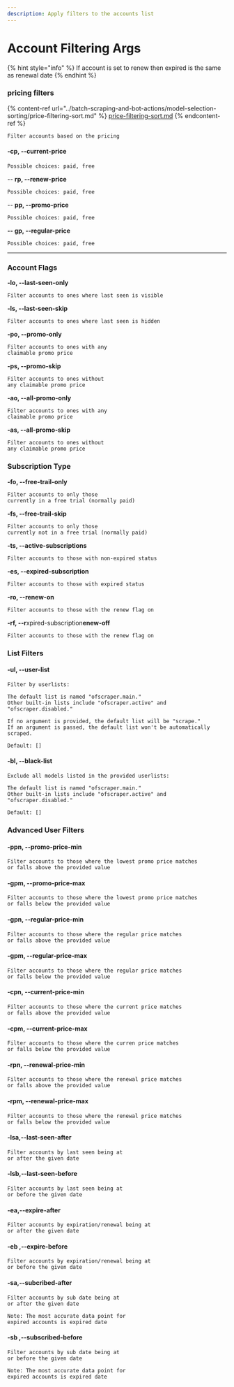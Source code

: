 ```yaml
---
description: Apply filters to the accounts list
---
```


# Account Filtering Args



{% hint style="info" %}
If account is set to renew then expired is the same as renewal date
{% endhint %}



### pricing filters

{% content-ref url="../batch-scraping-and-bot-actions/model-selection-sorting/price-filtering-sort.md" %}
[price-filtering-sort.md](../batch-scraping-and-bot-actions/model-selection-sorting/price-filtering-sort.md)
{% endcontent-ref %}

```
Filter accounts based on the pricing 
```

#### -cp, --current-price

```
Possible choices: paid, free
```

_--_ **rp, --renew-price**

```
Possible choices: paid, free
```

_--_ **pp, --promo-price**

```
Possible choices: paid, free
```

**-- gp, --regular-price**

```
Possible choices: paid, free
```

***

### Account Flags

**-lo, --last-seen-only**

```
Filter accounts to ones where last seen is visible
```

**-ls, --last-seen-skip**

```
Filter accounts to ones where last seen is hidden
```

**-po, --promo-only**

```
Filter accounts to ones with any 
claimable promo price
```

**-ps, --promo-skip**

```
Filter accounts to ones without
any claimable promo price
```

**-ao, --all-promo-only**

```
Filter accounts to ones with any 
claimable promo price
```

**-as, --all-promo-skip**

```
Filter accounts to ones without
any claimable promo price
```

### Subscription Type

**-fo, --free-trail-only**

```
Filter accounts to only those 
currently in a free trial (normally paid)
```

**-fs, --free-trail-skip**

```
Filter accounts to only those 
currently not in a free trial (normally paid)
```

**-ts, --active-subscriptions**

```
Filter accounts to those with non-expired status
```

**-es, --expired-subscription**

```
Filter accounts to those with expired status
```

**-ro, --renew-on**

```
Filter accounts to those with the renew flag on
```

**-rf, --r**xpired-subscription**enew-off**

```
Filter accounts to those with the renew flag on
```

### List Filters

#### -ul, --user-list

```
Filter by userlists:

The default list is named "ofscraper.main." 
Other built-in lists include "ofscraper.active" and "ofscraper.disabled."

If no argument is provided, the default list will be "scrape." 
If an argument is passed, the default list won't be automatically scraped.
```

```
Default: []
```

#### -bl, --black-list

```
Exclude all models listed in the provided userlists:

The default list is named "ofscraper.main." 
Other built-in lists include "ofscraper.active" and "ofscraper.disabled."
```

```
Default: []
```

### Advanced User Filters

#### -ppn, --promo-price-min

```
Filter accounts to those where the lowest promo price matches 
or falls above the provided value
```

#### -gpm, --promo-price-max

```
Filter accounts to those where the lowest promo price matches 
or falls below the provided value
```

#### -gpn, --regular-price-min

```
Filter accounts to those where the regular price matches 
or falls above the provided value
```

#### -gpm, --regular-price-max

```
Filter accounts to those where the regular price matches 
or falls below the provided value
```

#### -cpn, --current-price-min

```
Filter accounts to those where the current price matches 
or falls above the provided value
```

#### -cpm, --current-price-max

```
Filter accounts to those where the curren price matches 
or falls below the provided value
```

#### -rpn, --renewal-price-min

```
Filter accounts to those where the renewal price matches 
or falls above the provided value
```

#### -rpm, --renewal-price-max

```
Filter accounts to those where the renewal price matches 
or falls below the provided value
```

#### -lsa,--last-seen-after

```
Filter accounts by last seen being at 
or after the given date
```

#### -lsb,--last-seen-before

```
Filter accounts by last seen being at 
or before the given date
```

#### -ea,--expire-after

```
Filter accounts by expiration/renewal being at 
or after the given date
```

#### -eb ,--expire-before

```
Filter accounts by expiration/renewal being at 
or before the given date
```



#### -sa,--subcribed-after

```
Filter accounts by sub date being at 
or after the given date

Note: The most accurate data point for 
expired accounts is expired date
```

#### -sb ,--subscribed-before

```
Filter accounts by sub date being at 
or before the given date

Note: The most accurate data point for 
expired accounts is expired date
```
